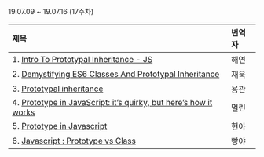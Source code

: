 19.07.09 ~ 19.07.16 (17주차)

|   제목   | 번역자  |
| :-------- | :------ |
| 1. [Intro To Prototypal Inheritance - JS ](https://dev.to/danny/intro-to-prototypal-inheritance---js-9di) | 해연 |
| 2. [Demystifying ES6 Classes And Prototypal Inheritance](https://github.com/Lee-hyuna/33-js-concepts-kr/wiki/Demystifying-ES6-Classes-And-Prototypal-Inheritance) | 재욱 |
| 3. [Prototypal inheritance](https://javascript.info/prototype-inheritance) | 용관 |
| 4. [Prototype in JavaScript: it’s quirky, but here’s how it works](https://github.com/Lee-hyuna/33-js-concepts-kr/wiki/Prototype-in-JavaScript:-it%E2%80%99s-quirky,-but-here%E2%80%99s-how-it-works) | 멀린 |
| 5. [Prototype in Javascript ](https://github.com/Lee-hyuna/33-js-concepts-kr/wiki/Prototype-in-Javascript) | 현아 |
| 6. [Javascript : Prototype vs Class](https://github.com/Lee-hyuna/33-js-concepts-kr/wiki/Javascript:-%ED%94%84%EB%A1%9C%ED%86%A0%ED%83%80%EC%9E%85-vs-%ED%81%B4%EB%9E%98%EC%8A%A4) | 빵야 |